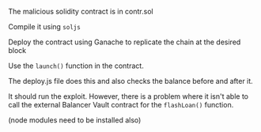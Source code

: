 The malicious solidity contract is in contr.sol

Compile it using `soljs`

Deploy the contract using Ganache to replicate the chain at the desired block

Use the `launch()` function in the contract.

The deploy.js file does this and also checks the balance before and after it.

It should run the exploit. However, there is a problem where it isn't able to call the external Balancer Vault contract for the `flashLoan()` function. 


(node modules need to be installed also)



